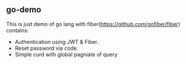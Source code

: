 ## go-demo

This is just demo of go lang with fiber(https://github.com/gofiber/fiber) contains:

- Authentication using JWT & Fiber.
- Reset password via code.
- Simple curd with global pagniate of query 

